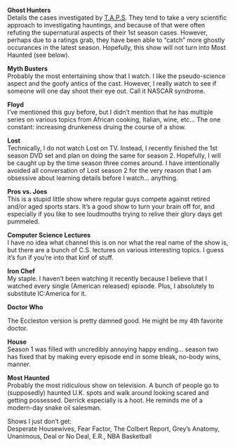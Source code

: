 <p><strong>Ghost Hunters</strong><br />
Details the cases investigated by <a href="http://www.the-atlantic-paranormal-society.com/">T.A.P.S</a>. They tend to take a very scientific approach to investigating hauntings, and because of that were often refuting the supernatural aspects of their 1st season cases. However, perhaps due to a ratings grab, they have been able to &#8220;catch&#8221; more ghostly occurances in the latest season. Hopefully, this show will not turn into Most Haunted (see below).</p>

<p><strong>Myth Busters</strong><br />
Probably the most entertaining show that I watch. I like the pseudo-science aspect and the goofy antics of the cast. However, I really watch to see if someone will one day shoot their eye out. Call it NASCAR syndrome.</p>
<p><strong>Floyd</strong><br />
I&#8217;ve mentioned this guy before, but I didn&#8217;t mention that he has multiple series on various topics from African cooking, Italian, wine, etc&#8230; The one constant: increasing drunkeness druing the course of a show.</p>
<p><strong>Lost</strong><br />
Technically, I do not watch Lost on TV. Instead, I recently finished the 1st season DVD set and plan on doing the same for season 2. Hopefully, I will be caught up by the time season three comes around. I have intentionally avoided all conversation of Lost season 2 for the very reason that I am obsessive about learning details before I watch&#8230; anything.</p>

<p><strong>Pros vs. Joes</strong><br />
This is a stupid little show where regular guys compete against retired and/or aged sports stars. It&#8217;s a good show to turn your brain off for, and especially if you like to see loudmouths trying to relive their glory days get pummeled.</p>
<p><strong>Computer Science Lectures </strong><br />
I have no idea what channel this is on nor what the real name of the show is, but there are a bunch of C.S. lectures on various interesting topics. I guess it&#8217;s fun if you&#8217;re into that kinf of stuff.</p>
<p><strong>Iron Chef</strong><br />
My staple. I haven&#8217;t been watching it recently because I believe that I watched every single (American released) episode. Plus, I absolutely to substitute IC:America for it.</p>
<p><strong>Doctor Who</strong><br />

The Eccleston version is pretty damned good.  He might be my 4th favorite doctor.</p>
<p><strong>House</strong><br />
Season 1 was filled with uncredibly annoying happy ending&#8230; season two has fixed that by making every episode end in some bleak, no-body wins, manner.</p>
<p><strong>Most Haunted</strong><br />
Probably the most ridiculous show on television. A bunch of people go to (supposedly) haunted U.K. spots and walk around looking scared and getting possessed. Derrick especially is a hoot. He reminds me of a modern-day snake oil salesman.</p>
<p>Shows I just don&#8217;t get:<br />
Desperate Housewives, Fear Factor, The Colbert Report, Grey&#8217;s Anatomy, Unanimous, Deal or No Deal, E.R., NBA Basketball

</p>